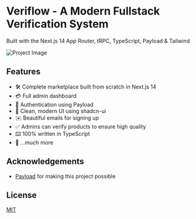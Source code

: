 # Veriflow - A Modern Fullstack Verification System

Built with the Next.js 14 App Router, tRPC, TypeScript, Payload & Tailwind

![Project Image](https://github.com/joschan21/digitalhippo/blob/master/public/thumbnail.jpg)

## Features

- 🛠️ Complete marketplace built from scratch in Next.js 14
- 💳 Full admin dashboard
- 🔑 Authentication using Payload
- 🌟 Clean, modern UI using shadcn-ui
- ✉️ Beautiful emails for signing up 
- ✅ Admins can verify products to ensure high quality
- ⌨️ 100% written in TypeScript
- 🎁 ...much more

## Acknowledgements

- [Payload](https://link.joshtriedcoding.com/payload) for making this project possible

## License

[MIT](https://choosealicense.com/licenses/mit/)
